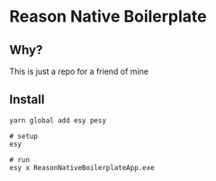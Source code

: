 # Reason Native Boilerplate

## Why?

This is just a repo for a friend of mine

## Install

```shell
yarn global add esy pesy

# setup
esy

# run
esy x ReasonNativeBoilerplateApp.exe
```
